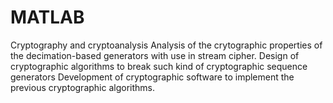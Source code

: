 # MATLAB
Cryptography and cryptoanalysis
Analysis of the crytographic properties of the decimation-based generators with use in stream cipher.
Design of cryptographic algorithms to break such kind of cryptographic sequence generators
Development of cryptographic software to implement the previous cryptographic algorithms.

